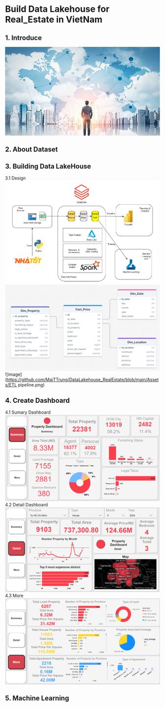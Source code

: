 # Build Data Lakehouse for Real_Estate in VietNam

## 1. Introduce
![image](https://github.com/MaiTTrung/DataLakehouse_RealEstate/blob/main/Assets/intro.jpg)
## 2. About Dataset
## 3. Building Data LakeHouse
  3.1 Design 
   ![image](https://github.com/MaiTTrung/DataLakehouse_RealEstate/blob/main/Assets/architecture.png)
   ![image](https://github.com/MaiTTrung/DataLakehouse_RealEstate/blob/main/Assets/star_schema.png)
   ![image](https://github.com/MaiTTrung/DataLakehouse_RealEstate/blob/main/Assets/ETL pipeline.png)
## 4. Create Dashboard
   4.1 Sumary Dashboard
   ![image](https://github.com/MaiTTrung/DataLakehouse_RealEstate/blob/main/Assets/dashboard1.png)
   4.2 Detail Dashboard
   ![image](https://github.com/MaiTTrung/DataLakehouse_RealEstate/blob/main/Assets/dashboard2.png)
   4.3 More
   ![image](https://github.com/MaiTTrung/DataLakehouse_RealEstate/blob/main/Assets/dashboard3.png)
## 5. Machine Learning
